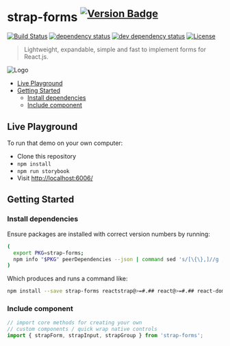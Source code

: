 # strap-forms <sup>[![Version Badge][npm-version-svg]][package-url]</sup>

[![Build Status][travis-svg]][travis-url]
[![dependency status][deps-svg]][deps-url]
[![dev dependency status][dev-deps-svg]][dev-deps-url]
[![License][license-image]][license-url]

> Lightweight, expandable, simple and fast to implement forms for React.js.


![Logo](https://github.com/mkatanski/strap-forms/blob/master/logo.png)

- [Live Playground](#live-playground)
- [Getting Started](#getting-started)
  - [Install dependencies](#install-dependencies)
  - [Include component](#include-component)

## Live Playground

To run that demo on your own computer:

- Clone this repository
- `npm install`
- `npm run storybook`
- Visit [http://localhost:6006/](http://localhost:9000/)

## Getting Started

### Install dependencies

Ensure packages are installed with correct version numbers by running:

```sh
(
  export PKG=strap-forms;
  npm info "$PKG" peerDependencies --json | command sed 's/[\{\},]//g ; s/: /@/g; s/ *//g' | xargs npm install --save "$PKG"
)
```

  Which produces and runs a command like:

  ```sh
  npm install --save strap-forms reactstrap@>=#.## react@>=#.## react-dom@>=#.## react-addons-shallow-compare@>=#.##
  ```

### Include component

```js
// import core methods for creating your own
// custom components / quick wrap native controls
import { strapForm, strapInput, strapGroup } from 'strap-forms';

```

[package-url]: https://npmjs.org/package/strap-forms
[npm-version-svg]: http://versionbadg.es/mkatanski/strap-forms.svg
[travis-svg]: https://travis-ci.org/mkatanski/strap-forms.svg
[travis-url]: https://travis-ci.org/mkatanski/strap-forms
[deps-svg]: https://david-dm.org/mkatanski/strap-forms.svg
[deps-url]: https://david-dm.org/mkatanski/strap-forms
[dev-deps-svg]: https://david-dm.org/mkatanski/strap-forms/dev-status.svg
[dev-deps-url]: https://david-dm.org/mkatanski/strap-forms#info=devDependencies
[license-image]: https://img.shields.io/badge/license-MIT-blue.svg
[license-url]: LICENSE
